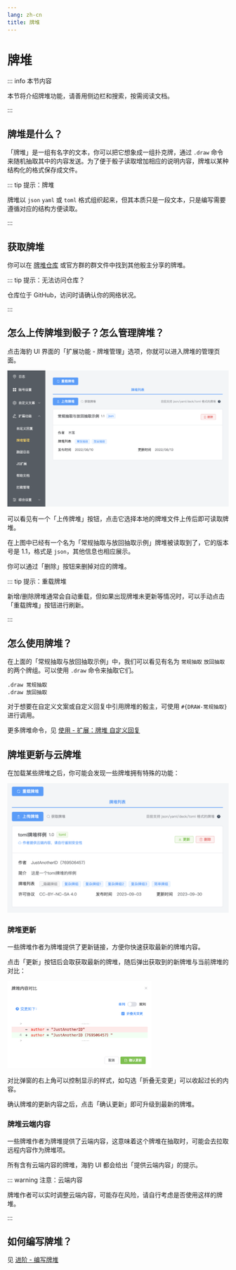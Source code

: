 ```yaml
---
lang: zh-cn
title: 牌堆
---
```


# 牌堆

::: info 本节内容

本节将介绍牌堆功能，请善用侧边栏和搜索，按需阅读文档。

:::

## 牌堆是什么？

「牌堆」是一组有名字的文本，你可以把它想象成一组扑克牌，通过 `.draw` 命令来随机抽取其中的内容发送。为了便于骰子读取增加相应的说明内容，牌堆以某种结构化的格式保存成文件。

::: tip 提示：牌堆

牌堆以 `json` `yaml` 或 `toml` 格式组织起来，但其本质只是一段文本，只是编写需要遵循对应的结构方便读取。

:::

## 获取牌堆

你可以在 [牌堆仓库](https://github.com/sealdice/draw) 或官方群的群文件中找到其他骰主分享的牌堆。

::: tip 提示：无法访问仓库？

仓库位于 GitHub，访问时请确认你的网络状况。

:::

## 怎么上传牌堆到骰子？怎么管理牌堆？

点击海豹 UI 界面的「扩展功能 - 牌堆管理」选项，你就可以进入牌堆的管理页面。

![牌堆管理](./images/deck-ui.png)

可以看见有一个「上传牌堆」按钮，点击它选择本地的牌堆文件上传后即可读取牌堆。

在上图中已经有一个名为「常规抽取与放回抽取示例」牌堆被读取到了，它的版本号是 1.1，格式是 `json`，其他信息也相应展示。

你可以通过「删除」按钮来删掉对应的牌堆。

::: tip 提示：重载牌堆

新增/删除牌堆通常会自动重载，但如果出现牌堆未更新等情况时，可以手动点击「重载牌堆」按钮进行刷新。

:::

## 怎么使用牌堆？

在上面的「常规抽取与放回抽取示例」中，我们可以看见有名为 `常规抽取` `放回抽取` 的两个牌组。可以使用 `.draw` 命令来抽取它们。

```text
.draw 常规抽取
.draw 放回抽取
```

对于想要在自定义文案或自定义回复中引用牌堆的骰主，可使用 `#{DRAW-常规抽取}` 进行调用。

更多牌堆命令，见 [使用 - 扩展：牌堆 自定义回复](../use/deck_and_reply.md)

## 牌堆更新与云牌堆

在加载某些牌堆之后，你可能会发现一些牌堆拥有特殊的功能：

![带有更新和云内容的牌堆示例](./images/deck-new-features.png)

### 牌堆更新

一些牌堆作者为牌堆提供了更新链接，方便你快速获取最新的牌堆内容。

点击「更新」按钮后会取获取最新的牌堆，随后弹出获取到的新牌堆与当前牌堆的对比：

<img src="./images/deck-diff.png" alt="牌堆对比" width="65%">

对比弹窗的右上角可以控制显示的样式，如勾选「折叠无变更」可以收起过长的内容。

确认牌堆的更新内容之后，点击「确认更新」即可升级到最新的牌堆。

### 牌堆云端内容

一些牌堆作者为牌堆提供了云端内容，这意味着这个牌堆在抽取时，可能会去拉取远程内容作为牌堆项。

所有含有云端内容的牌堆，海豹 UI 都会给出「提供云端内容」的提示。

::: warning 注意：云端内容

牌堆作者可以实时调整云端内容，可能存在风险，请自行考虑是否使用这样的牌堆。

:::

## 如何编写牌堆？

见 [进阶 - 编写牌堆](../advanced/edit_deck.md)
